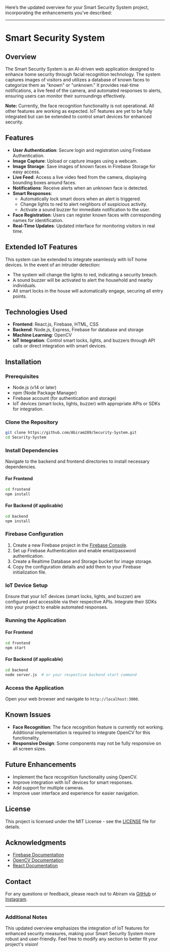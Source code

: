Here’s the updated overview for your Smart Security System project, incorporating the enhancements you’ve described:

---

# Smart Security System

## Overview
The Smart Security System is an AI-driven web application designed to enhance home security through facial recognition technology. The system captures images of visitors and utilizes a database of known faces to categorize them as "known" or "unknown." It provides real-time notifications, a live feed of the camera, and automated responses to alerts, ensuring users can monitor their surroundings effectively. 

**Note:** Currently, the face recognition functionality is not operational. All other features are working as expected. IoT features are yet to be fully integrated but can be extended to control smart devices for enhanced security.

## Features
- **User Authentication**: Secure login and registration using Firebase Authentication.
- **Image Capture**: Upload or capture images using a webcam.
- **Image Storage**: Save images of known faces in Firebase Storage for easy access.
- **Live Feed**: Access a live video feed from the camera, displaying bounding boxes around faces.
- **Notifications**: Receive alerts when an unknown face is detected.
- **Smart Responses**: 
  - Automatically lock smart doors when an alert is triggered.
  - Change lights to red to alert neighbors of suspicious activity.
  - Activate a sound buzzer for immediate notification to the user.
- **Face Registration**: Users can register known faces with corresponding names for identification.
- **Real-Time Updates**: Updated interface for monitoring visitors in real time.

## Extended IoT Features
This system can be extended to integrate seamlessly with IoT home devices. In the event of an intruder detection:
- The system will change the lights to red, indicating a security breach.
- A sound buzzer will be activated to alert the household and nearby individuals.
- All smart locks in the house will automatically engage, securing all entry points.

## Technologies Used
- **Frontend**: React.js, Firebase, HTML, CSS
- **Backend**: Node.js, Express, Firebase for database and storage
- **Machine Learning**: OpenCV 
- **IoT Integration**: Control smart locks, lights, and buzzers through API calls or direct integration with smart devices.

## Installation
### Prerequisites
- Node.js (v14 or later)
- npm (Node Package Manager)
- Firebase account (for authentication and storage)
- IoT devices (smart locks, lights, buzzer) with appropriate APIs or SDKs for integration.

### Clone the Repository
```bash
git clone https://github.com/Abiram289/Security-System.git
cd Security-System
```

### Install Dependencies
Navigate to the backend and frontend directories to install necessary dependencies.

#### For Frontend
```bash
cd frontend
npm install
```

#### For Backend (if applicable)
```bash
cd backend
npm install
```

### Firebase Configuration
1. Create a new Firebase project in the [Firebase Console](https://console.firebase.google.com/).
2. Set up Firebase Authentication and enable email/password authentication.
3. Create a Realtime Database and Storage bucket for image storage.
4. Copy the configuration details and add them to your Firebase initialization file.

### IoT Device Setup
Ensure that your IoT devices (smart locks, lights, and buzzer) are configured and accessible via their respective APIs. Integrate their SDKs into your project to enable automated responses.

### Running the Application
#### For Frontend
```bash
cd frontend
npm start
```

#### For Backend (if applicable)
```bash
cd backend
node server.js  # or your respective backend start command
```

### Access the Application
Open your web browser and navigate to `http://localhost:3000`.

## Known Issues
- **Face Recognition**: The face recognition feature is currently not working. Additional implementation is required to integrate OpenCV for this functionality.
- **Responsive Design**: Some components may not be fully responsive on all screen sizes.

## Future Enhancements
- Implement the face recognition functionality using OpenCV.
- Improve integration with IoT devices for smart responses.
- Add support for multiple cameras.
- Improve user interface and experience for easier navigation.

## License
This project is licensed under the MIT License - see the [LICENSE](LICENSE) file for details.

## Acknowledgments
- [Firebase Documentation](https://firebase.google.com/docs)
- [OpenCV Documentation](https://docs.opencv.org/)
- [React Documentation](https://reactjs.org/docs/getting-started.html)

## Contact
For any questions or feedback, please reach out to Abiram via [GitHub](https://github.com/Abiram289) or [Instagram](https://www.instagram.com/abiram_289).

---

### Additional Notes
This updated overview emphasizes the integration of IoT features for enhanced security measures, making your Smart Security System more robust and user-friendly. Feel free to modify any section to better fit your project's vision!
